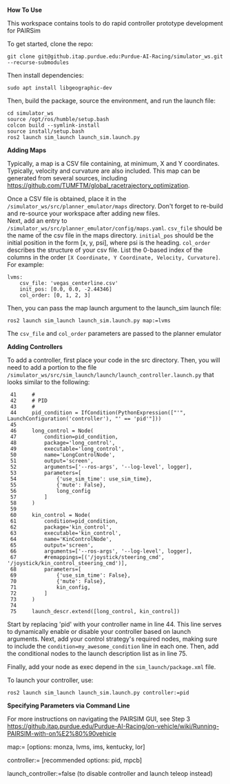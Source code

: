 **How To Use**

This workspace contains tools to do rapid controller prototype development for PAIRSim

To get started, clone the repo:

`git clone git@github.itap.purdue.edu:Purdue-AI-Racing/simulator_ws.git --recurse-submodules`

Then install dependencies:
```
sudo apt install libgeographic-dev
```

Then, build the package, source the environment, and run the launch file:

```
cd simulator_ws
source /opt/ros/humble/setup.bash
colcon build --symlink-install
source install/setup.bash
ros2 launch sim_launch launch_sim.launch.py 
```


**Adding Maps**

Typically, a map is a CSV file containing, at minimum, X and Y coordinates.  Typically, velocity and curvature are also included.  This map can be generated from several sources, including https://github.com/TUMFTM/global_racetrajectory_optimization.

Once a CSV file is obtained, place it in the `/simulator_ws/src/planner_emulator/maps` directory.  Don't forget to re-build and re-source your workspace after adding new files.  
Next, add an entry to `/simulator_ws/src/planner_emulator/config/maps.yaml`.  `csv_file` should be the name of the csv file in the maps directory.  `initial_pos` should be the initial position in the form [x, y, psi], where psi is the heading.
`col_order` describes the structure of your csv file.  List the 0-based index of the columns in the order `[X Coordinate, Y Coordinate, Velocity, Curvature]`.  For example:

```
lvms:
    csv_file: 'vegas_centerline.csv' 
    init_pos: [0.0, 0.0, -2.44346]
    col_order: [0, 1, 2, 3]  
```

Then, you can pass the map launch argument to the launch_sim launch file:

`ros2 launch sim_launch launch_sim.launch.py map:=lvms`

The `csv_file` and `col_order` parameters are passed to the planner emulator

**Adding Controllers**

To add a controller, first place your code in the src directory.  Then, you will need to add a portion to the file `/simulator_ws/src/sim_launch/launch/launch_controller.launch.py` that looks similar to the following:

```
 41     #
 42     # PID
 43     #
 44     pid_condition = IfCondition(PythonExpression(["'", LaunchConfiguration('controller'), "' == 'pid'"]))
 45 
 46     long_control = Node(
 47         condition=pid_condition,
 48         package='long_control',
 49         executable='long_control',
 50         name='LongControlNode',
 51         output='screen',
 52         arguments=['--ros-args', '--log-level', logger],
 53         parameters=[
 54             {'use_sim_time': use_sim_time},
 55             {'mute': False},
 56             long_config
 57         ]
 58     )
 59 
 60     kin_control = Node(
 61         condition=pid_condition,
 62         package='kin_control',
 63         executable='kin_control',
 64         name='KinControlNode',
 65         output='screen',
 66         arguments=['--ros-args', '--log-level', logger],
 67         #remappings=[('/joystick/steering_cmd', '/joystick/kin_control_steering_cmd')],
 68         parameters=[
 69             {'use_sim_time': False},
 70             {'mute': False},
 71             kin_config,
 72         ]
 73     )
 74 
 75     launch_descr.extend([long_control, kin_control])
```

Start by replacing 'pid' with your controller name in line 44.  This line serves to dynamically enable or disable your controller based on launch arguments.  Next, add your control strategy's required nodes,
making sure to include the `condition=my_awesome_condition` line in each one.  Then, add the conditional nodes to the launch description list as in line 75.

Finally, add your node as exec depend in the `sim_launch/package.xml` file.

To launch your controller, use:

`ros2 launch sim_launch launch_sim.launch.py controller:=pid`


**Specifying Parameters via Command Line**

For more instructions on navigating the PAIRSIM GUI, see Step 3 https://github.itap.purdue.edu/Purdue-AI-Racing/on-vehicle/wiki/Running-PAIRSIM-with-on%E2%80%90vehicle

map:= [options: monza, lvms, ims, kentucky, lor]

controller:= [recommended options: pid, mpcb]

launch_controller:=false (to disable controller and launch teleop instead)

